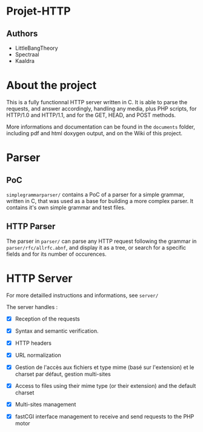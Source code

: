 # Projet-HTTP

## Authors

* LittleBangTheory
* Spectraal
* Kaaldra

# About the project

This is a fully functionnal HTTP server written in C. It is able to parse the requests, and answer accordingly, handling any media, plus PHP scripts, for HTTP/1.0 and HTTP/1.1, and for the GET, HEAD, and POST methods.

More informations and documentation can be found in the `documents` folder, including pdf and html doxygen output, and on the Wiki of this project.

# Parser

## PoC

`simplegrammarparser/` contains a PoC of a parser for a simple grammar, written in C, that was used as a base for building a more complex parser. It contains it's own simple grammar and test files.

## HTTP Parser

The parser in `parser/` can parse any HTTP request following the grammar in `parser/rfc/allrfc.abnf`, and display it as a tree, or search for a specific fields and for its number of occurences.

# HTTP Server

For more detailled instructions and informations, see `server/`

The server handles : 
  * [x] Reception of the requests
  * [x] Syntax and semantic verification.
  * [x] HTTP headers
  * [x] URL normalization
  * [x] Gestion de l'accès aux fichiers et type mime (basé sur l'extension) et le charset par défaut, gestion multi-sites
  * [x] Access to files using their mime type (or their extension) and the default charset
  * [x] Multi-sites management
  * [x] fastCGI interface management to receive and send requests to the PHP motor

